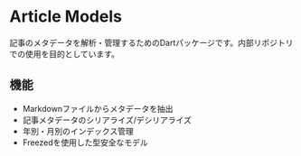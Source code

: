 # Article Models

記事のメタデータを解析・管理するためのDartパッケージです。内部リポジトリでの使用を目的としています。

## 機能

- Markdownファイルからメタデータを抽出
- 記事メタデータのシリアライズ/デシリアライズ
- 年別・月別のインデックス管理
- Freezedを使用した型安全なモデル